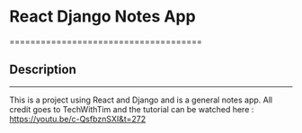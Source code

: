 # React Django Notes App
=====================================

## Description
---------------

This is a project using React and Django and is a general notes app. All credit goes to TechWithTim and the tutorial can be watched here : https://youtu.be/c-QsfbznSXI&t=272
